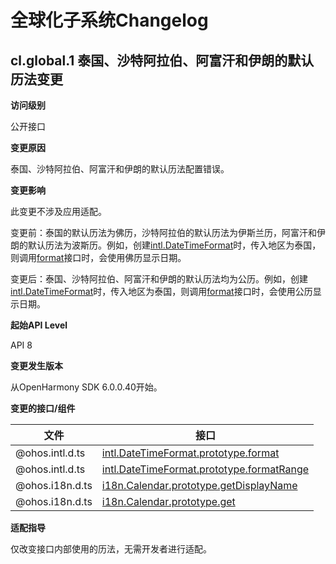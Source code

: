 # 全球化子系统Changelog

## cl.global.1 泰国、沙特阿拉伯、阿富汗和伊朗的默认历法变更

**访问级别**

公开接口

**变更原因**

泰国、沙特阿拉伯、阿富汗和伊朗的默认历法配置错误。

**变更影响**

此变更不涉及应用适配。

变更前：泰国的默认历法为佛历，沙特阿拉伯的默认历法为伊斯兰历，阿富汗和伊朗的默认历法为波斯历。例如，创建[intl.DateTimeFormat](../../../application-dev/reference/apis-localization-kit/js-apis-intl.md#datetimeformat)时，传入地区为泰国，则调用[format](../../../application-dev/reference/apis-localization-kit/js-apis-intl.md#formatdeprecated)接口时，会使用佛历显示日期。
  
变更后：泰国、沙特阿拉伯、阿富汗和伊朗的默认历法均为公历。例如，创建[intl.DateTimeFormat](../../../application-dev/reference/apis-localization-kit/js-apis-intl.md#datetimeformat)时，传入地区为泰国，则调用[format](../../../application-dev/reference/apis-localization-kit/js-apis-intl.md#formatdeprecated)接口时，会使用公历显示日期。
  
**起始API Level**

API 8

**变更发生版本**

从OpenHarmony SDK 6.0.0.40开始。

**变更的接口/组件**

| 文件 | 接口 |
| ---- | --- |
| @ohos.intl.d.ts | [intl.DateTimeFormat.prototype.format](../../../application-dev/reference/apis-localization-kit/js-apis-intl.md#formatdeprecated) |
| @ohos.intl.d.ts | [intl.DateTimeFormat.prototype.formatRange](../../../application-dev/reference/apis-localization-kit/js-apis-intl.md#formatrangedeprecated) |
| @ohos.i18n.d.ts | [i18n.Calendar.prototype.getDisplayName](../../../application-dev/reference/apis-localization-kit/js-apis-i18n.md#getdisplayname8) |
| @ohos.i18n.d.ts | [i18n.Calendar.prototype.get](../../../application-dev/reference/apis-localization-kit/js-apis-i18n.md#get8) |

**适配指导**

仅改变接口内部使用的历法，无需开发者进行适配。
